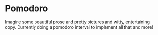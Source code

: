 # Pomodoro

Imagine some beautiful prose and pretty pictures and witty, entertaining copy.
Currently doing a pomodoro interval to implement all that and more!
